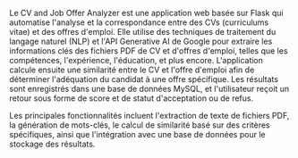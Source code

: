 Le CV and Job Offer Analyzer est une application web basée sur Flask qui automatise l'analyse et la correspondance entre des CVs (curriculums vitae) et des offres d'emploi. Elle utilise des techniques de traitement du langage naturel (NLP) et l'API Generative AI de Google pour extraire les informations clés des fichiers PDF de CV et d'offres d'emploi, telles que les compétences, l'expérience, l'éducation, et plus encore. L'application calcule ensuite une similarité entre le CV et l'offre d'emploi afin de déterminer l'adéquation du candidat à une offre spécifique. Les résultats sont enregistrés dans une base de données MySQL, et l'utilisateur reçoit un retour sous forme de score et de statut d'acceptation ou de refus.

Les principales fonctionnalités incluent l'extraction de texte de fichiers PDF, la génération de mots-clés, le calcul de similarité basé sur des critères spécifiques, ainsi que l'intégration avec une base de données pour le stockage des résultats.
